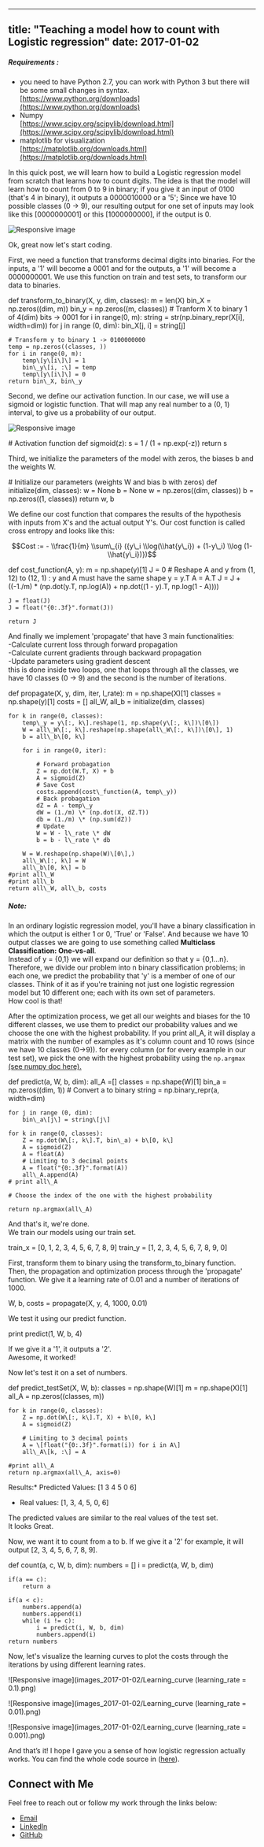 
---
title: "Teaching a model how to count with Logistic regression"
date: 2017-01-02
---

##### Requirements :

*   you need to have Python 2.7, you can work with Python 3 but there will be some small changes in syntax.  
    [https://www.python.org/downloads](https://www.python.org/downloads)
*   Numpy  
    [https://www.scipy.org/scipylib/download.html](https://www.scipy.org/scipylib/download.html)
*   matplotlib for visualization  
    [https://matplotlib.org/downloads.html](https://matplotlib.org/downloads.html)

In this quick post, we will learn how to build a Logistic regression model from scratch that learns how to count digits. The idea is that the model will learn how to count from 0 to 9 in binary; if you give it an input of 0100 (that's 4 in binary), it outputs a 0000010000 or a '5'; Since we have 10 possible classes (0 -> 9), our resulting output for one set of inputs may look like this \[0000000001\] or this \[1000000000\], if the output is 0.  

![Responsive image](images_2017-01-02/logistic_regression_model.png)

  
Ok, great now let's start coding.

  

First, we need a function that transforms decimal digits into binaries. For the inputs, a '1' will become a 0001 and for the outputs, a '1' will become a 0000000001. We use this function on train and test sets, to transform our data to binaries.

  

def transform\_to\_binary(X, y, dim, classes):
    m = len(X)
    bin\_X = np.zeros((dim, m))
    bin\_y = np.zeros((m, classes))
    # Tranform X to binary 1 of 4(dim) bits -> 0001
    for i in range(0, m):
        string = str(np.binary\_repr(X\[i\], width=dim))
        for j in range (0, dim):
            bin\_X\[j, i\] = string\[j\]

    # Transform y to binary 1 -> 0100000000
    temp = np.zeros((classes, ))
    for i in range(0, m):
        temp\[y\[i\]\] = 1
        bin\_y\[i, :\] = temp
        temp\[y\[i\]\] = 0
    return bin\_X, bin\_y    

  

Second, we define our activation function. In our case, we will use a sigmoid or logistic function. That will map any real number to a (0, 1) interval, to give us a probability of our output.

![Responsive image](images_2017-01-02/sigmoid_function.png)

  

\# Activation function
def sigmoid(z):
    s = 1 / (1 + np.exp(-z))
    return s

  

Third, we initialize the parameters of the model with zeros, the biases b and the weights W.

  

\# Initialize our parameters (weights W and bias b with zeros) 
def initialize(dim, classes):
    w = None
    b = None
    w = np.zeros((dim, classes))
    b = np.zeros((1, classes))
    return w, b 

  

We define our cost function that compares the results of the hypothesis with inputs from X's and the actual output Y's. Our cost function is called cross entropy and looks like this:

  
$$Cost := - \\frac{1}{m} \\sum\_{i} ({y\_i \\log(\\hat{y\_i}) + (1-y\_i) \\log (1-\\hat{y\_i})})$$  

def cost\_function(A, y):
    m = np.shape(y)\[1\]
    J = 0
    # Reshape A and y from (1, 12) to (12, 1) : y and A must have the same shape
    y = y.T
    A = A.T
    J = J + ((-1./m) \* (np.dot(y.T, np.log(A)) + np.dot((1 - y).T, np.log(1 - A))))
    
    J = float(J)
    J = float("{0:.3f}".format(J))

    return J

  

And finally we implement 'propagate' that have 3 main functionalities:  
\-Calculate current loss through forward propagation  
\-Calculate current gradients through backward propagation  
\-Update parameters using gradient descent  
this is done inside two loops, one that loops through all the classes, we have 10 classes (0 -> 9) and the second is the number of iterations.

  

def propagate(X, y, dim, iter, l\_rate):
    m = np.shape(X)\[1\]
    classes = np.shape(y)\[1\]
    costs = \[\]
    all\_W, all\_b = initialize(dim, classes)

    for k in range(0, classes):
        temp\_y = y\[:, k\].reshape(1, np.shape(y\[:, k\])\[0\])
        W = all\_W\[:, k\].reshape(np.shape(all\_W\[:, k\])\[0\], 1)
        b = all\_b\[0, k\]

        for i in range(0, iter):

            # Forward probagation
            Z = np.dot(W.T, X) + b
            A = sigmoid(Z)
            # Save Cost
            costs.append(cost\_function(A, temp\_y))
            # Back probagation
            dZ = A - temp\_y
            dW = (1./m) \* (np.dot(X, dZ.T))
            db = (1./m) \* (np.sum(dZ))
            # Update
            W = W - l\_rate \* dW
            b = b - l\_rate \* db

        W = W.reshape(np.shape(W)\[0\],)
        all\_W\[:, k\] = W
        all\_b\[0, k\] = b
    #print all\_W
    #print all\_b
    return all\_W, all\_b, costs

  

##### Note:

In an ordinary logistic regression model, you'll have a binary classification in which the output is either 1 or 0, 'True' or 'False'. And because we have 10 output classes we are going to use something called **Multiclass Classification: One-vs-all**.  
Instead of y = {0,1} we will expand our definition so that y = {0,1...n}. Therefore, we divide our problem into n binary classification problems; in each one, we predict the probability that 'y' is a member of one of our classes. Think of it as if you're training not just one logistic regression model but 10 different one; each with its own set of parameters.  
How cool is that!

  

After the optimization process, we get all our weights and biases for the 10 different classes, we use them to predict our probability values and we choose the one with the highest probability. If you print all\_A, it will display a matrix with the number of examples as it's column count and 10 rows (since we have 10 classes (0->9)). for every column (or for every example in our test set), we pick the one with the highest probability using the `np.argmax` [(see numpy doc here).](https://docs.scipy.org/doc/numpy-1.13.0/reference/generated/numpy.argmax.html)

  

def predict(a, W, b, dim):
    all\_A =\[\]
    classes = np.shape(W)\[1\]
    bin\_a = np.zeros((dim, 1))
    # Convert a to binary
    string = np.binary\_repr(a, width=dim)

    for j in range (0, dim):
        bin\_a\[j\] = string\[j\]

    for k in range(0, classes):
        Z = np.dot(W\[:, k\].T, bin\_a) + b\[0, k\]
        A = sigmoid(Z)
        A = float(A)
        # Limiting to 3 decimal points
        A = float("{0:.3f}".format(A))
        all\_A.append(A)
    # print all\_A

    # Choose the index of the one with the highest probability

    return np.argmax(all\_A)

  
And that's it, we're done.  
We train our models using our train set.

train\_x = \[0, 1, 2, 3, 4, 5, 6, 7, 8, 9\]
train\_y = \[1, 2, 3, 4, 5, 6, 7, 8, 9, 0\]

First, transform them to binary using the transform\_to\_binary function. Then, the propagation and optimization process through the 'propagate' function. We give it a learning rate of 0.01 and a number of iterations of 1000.

W, b, costs = propagate(X, y, 4, 1000, 0.01)

  
We test it using our predict function.

print predict(1, W, b, 4)

If we give it a '1', it outputs a '2'.  
Awesome, it worked!  
  
Now let's test it on a set of numbers.  

def predict\_testSet(X, W, b):
    classes = np.shape(W)\[1\]
    m = np.shape(X)\[1\]
    all\_A = np.zeros((classes, m))

    for k in range(0, classes):
        Z = np.dot(W\[:, k\].T, X) + b\[0, k\]
        A = sigmoid(Z)

        # Limiting to 3 decimal points
        A = \[float("{0:.3f}".format(i)) for i in A\]
        all\_A\[k, :\] = A

    #print all\_A
    return np.argmax(all\_A, axis=0)

Results:*   Predicted Values: \[1 3 4 5 0 6\]
*   Real values: \[1, 3, 4, 5, 0, 6\]

The predicted values are similar to the real values of the test set.  
It looks Great.  
  
Now, we want it to count from a to b. If we give it a '2' for example, it will output \[2, 3, 4, 5, 6, 7, 8, 9\].  
  

def count(a, c, W, b, dim):
    numbers = \[\]
    i = predict(a, W, b, dim)

    if(a == c):
        return a

    if(a < c):
        numbers.append(a)
        numbers.append(i)
        while (i != c):
            i = predict(i, W, b, dim)
            numbers.append(i)
    return numbers

  
Now, let's visualize the learning curves to plot the costs through the iterations by using different learning rates.  
  

![Responsive image](images_2017-01-02/Learning_curve (learning_rate = 0.1).png)

![Responsive image](images_2017-01-02/Learning_curve (learning_rate = 0.01).png)

![Responsive image](images_2017-01-02/Learning_curve (learning_rate = 0.001).png)

And that’s it! I hope I gave you a sense of how logistic regression actually works. You can find the whole code source in ([here](https://github.com/faresbs/Machine-learning-Applications/blob/master/Logistic%20regression/Logistic_regression_digit_count.py)).

## Connect with Me

Feel free to reach out or follow my work through the links below:
- [Email](mailto:farris.benslimane@gmail.com)
- [LinkedIn](https://www.linkedin.com/in/fares-ben-slimane/)
- [GitHub](https://github.com/faresbs)
